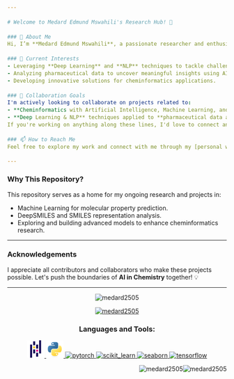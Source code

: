 ```yaml
---

# Welcome to Medard Edmund Mswahili's Research Hub! 👋  

### 👀 About Me
Hi, I’m **Medard Edmund Mswahili**, a passionate researcher and enthusiast in **Machine Learning** and **Natural Language Processing (NLP)**. My current focus lies in the exciting intersection of **Deep Learning**, **NLP**, and **Cheminformatics**. 

### 🌱 Current Interests
- Leveraging **Deep Learning** and **NLP** techniques to tackle challenges in **Chemistry**.
- Analyzing pharmaceutical data to uncover meaningful insights using AI and ML.
- Developing innovative solutions for cheminformatics applications.

### 💞️ Collaboration Goals
I'm actively looking to collaborate on projects related to:
- **Cheminformatics with Artificial Intelligence, Machine Learning, and NLP**.
- **Deep Learning & NLP** techniques applied to **pharmaceutical data analysis**.  
If you're working on anything along these lines, I'd love to connect and contribute!  

### 📫 How to Reach Me
Feel free to explore my work and connect with me through my [personal website](https://sites.google.com/view/medardemswahili/).

---
```


### Why This Repository?
This repository serves as a home for my ongoing research and projects in:
- Machine Learning for molecular property prediction.
- DeepSMILES and SMILES representation analysis.
- Exploring and building advanced models to enhance cheminformatics research.

---

### Acknowledgements
I appreciate all contributors and collaborators who make these projects possible. Let's push the boundaries of **AI in Chemistry** together! 💡

---
<p align="center"> <img src="https://komarev.com/ghpvc/?username=medard2505&label=Profile%20views&color=0e75b6&style=flat" alt="medard2505" /> </p>

<p align="center"> <a href="https://github.com/ryo-ma/github-profile-trophy"><img src="https://github-profile-trophy.vercel.app/?username=medard2505" alt="medard2505" /></a> </p>

<h3 align="center">Languages and Tools:</h3>
<p align="center"> <a href="https://pandas.pydata.org/" target="_blank" rel="noreferrer"> <img src="https://raw.githubusercontent.com/devicons/devicon/2ae2a900d2f041da66e950e4d48052658d850630/icons/pandas/pandas-original.svg" alt="pandas" width="40" height="40"/> </a> <a href="https://www.python.org" target="_blank" rel="noreferrer"> <img src="https://raw.githubusercontent.com/devicons/devicon/master/icons/python/python-original.svg" alt="python" width="40" height="40"/> </a> <a href="https://pytorch.org/" target="_blank" rel="noreferrer"> <img src="https://www.vectorlogo.zone/logos/pytorch/pytorch-icon.svg" alt="pytorch" width="40" height="40"/> </a> <a href="https://scikit-learn.org/" target="_blank" rel="noreferrer"> <img src="https://upload.wikimedia.org/wikipedia/commons/0/05/Scikit_learn_logo_small.svg" alt="scikit_learn" width="40" height="40"/> </a> <a href="https://seaborn.pydata.org/" target="_blank" rel="noreferrer"> <img src="https://seaborn.pydata.org/_images/logo-mark-lightbg.svg" alt="seaborn" width="40" height="40"/> </a> <a href="https://www.tensorflow.org" target="_blank" rel="noreferrer"> <img src="https://www.vectorlogo.zone/logos/tensorflow/tensorflow-icon.svg" alt="tensorflow" width="40" height="40"/> </a> </p>

<p><img align="right" src="https://github-readme-stats.vercel.app/api/top-langs?username=medard2505&show_icons=true&locale=en&layout=compact" alt="medard2505" /></p>
<p>&nbsp;<img align="right" src="https://github-readme-stats.vercel.app/api?username=medard2505&show_icons=true&locale=en" alt="medard2505" /></p>

<!---
medard2505/medard2505 is a ✨ special ✨ repository because its `README.md` (this file) appears on your GitHub profile.
You can click the Preview link to take a look at your changes.
--->
